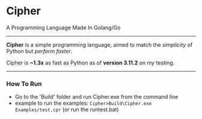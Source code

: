 # Cipher
 A Programming Language Made In Golang/Go

---
**Cipher** is a simple programming language,
aimed to match the *simplicity* of Python but *perform faster*.

Cipher is **~1.3x** as fast as Python as of **version 3.11.2** on my testing.

---
### How To Run

- Go to the 'Build' folder and run Cipher.exe from the command line
- example to run the examples: `Cipher>Build\Cipher.exe Examples/test.cpr`
(or run the runtest.bat)
